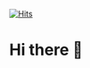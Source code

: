 [![Hits](https://hits.seeyoufarm.com/api/count/incr/badge.svg?url=https%3A%2F%2Fgithub.com%2Fmminy62%2Fhit-counter&count_bg=%235758E7&title_bg=%23B0A8A8&icon=&icon_color=%23FDFDFD&title=hits&edge_flat=false)](https://hits.seeyoufarm.com)
# Hi there 👏
